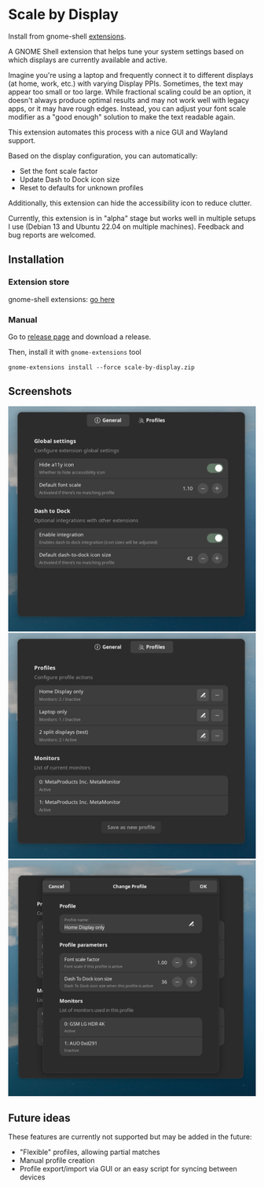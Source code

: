 # Scale by Display

Install from gnome-shell [extensions](https://extensions.gnome.org/extension/8256/scale-by-display/).

A GNOME Shell extension that helps tune your system settings based on which displays are currently available and active.

Imagine you're using a laptop and frequently connect it to different displays (at home, work, etc.) with varying Display PPIs. Sometimes, the text may appear too small or too large. While fractional scaling could be an option, it doesn't always produce optimal results and may not work well with legacy apps, or it may have rough edges. Instead, you can adjust your font scale modifier as a "good enough" solution to make the text readable again.

This extension automates this process with a nice GUI and Wayland support.

Based on the display configuration, you can automatically:
- Set the font scale factor
- Update Dash to Dock icon size
- Reset to defaults for unknown profiles

Additionally, this extension can hide the accessibility icon to reduce clutter.

Currently, this extension is in "alpha" stage but works well in multiple setups I use (Debian 13 and Ubuntu 22.04 on multiple machines). Feedback and bug reports are welcomed.

## Installation

### Extension store
gnome-shell extensions: [go here](https://extensions.gnome.org/extension/8256/scale-by-display/)

### Manual
Go to [release page](https://github.com/ilya-m32/scale-by-display/releases) and download a release.

Then, install it with `gnome-extensions` tool
```(bash)
gnome-extensions install --force scale-by-display.zip
```

## Screenshots

<img src="./screenshots/pref-1.png" alt="Configuration page" max-width="696" max-height="634" />

<img src="./screenshots/pref-2.png" alt="Monitor Profiles" max-width="696" max-height="634" />

<img src="./screenshots/pref-4.png" alt="Profile edit" max-width="696" max-height="634" />

## Future ideas

These features are currently not supported but may be added in the future:
- "Flexible" profiles, allowing partial matches
- Manual profile creation
- Profile export/import via GUI or an easy script for syncing between devices
